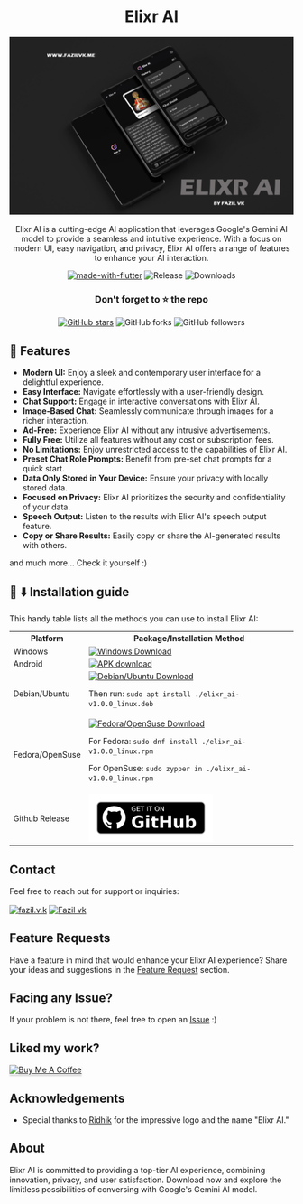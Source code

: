 <div align="center">

  # Elixr AI

![Elixr-AI Banner](https://github.com/mu-fazil-vk/Elixr-AI-Info/blob/main/Assets/ELIXR-BANNER.jpg)

Elixr AI is a cutting-edge AI application that leverages Google's Gemini AI model to provide a seamless and intuitive experience. With a focus on modern UI, easy navigation, and privacy, Elixr AI offers a range of features to enhance your AI interaction.

[![made-with-flutter](https://img.shields.io/badge/Made%20with-Flutter-1f425f.svg)](https://flutter.dev/) ![Release](https://img.shields.io/github/v/release/mu-fazil-vk/Elixr-AI-Info) ![Downloads](https://img.shields.io/github/downloads/mu-fazil-vk/Elixr-AI-Info/total)

### Don't forget to :star: the repo

[![GitHub stars](https://img.shields.io/github/stars/mu-fazil-vk/Elixr-AI-Info.svg?style=social&label=Star)](https://github.com/mu-fazil-vk/Elixr-AI-Info) ![GitHub forks](https://img.shields.io/github/forks/mu-fazil-vk/Elixr-AI-Info.svg?style=social&label=Forks) ![GitHub followers](https://img.shields.io/github/followers/mu-fazil-vk.svg?style=social&label=Follow)

</div>


## 🌃 Features

- **Modern UI:** Enjoy a sleek and contemporary user interface for a delightful experience.
- **Easy Interface:** Navigate effortlessly with a user-friendly design.
- **Chat Support:** Engage in interactive conversations with Elixr AI.
- **Image-Based Chat:** Seamlessly communicate through images for a richer interaction.
- **Ad-Free:** Experience Elixr AI without any intrusive advertisements.
- **Fully Free:** Utilize all features without any cost or subscription fees.
- **No Limitations:** Enjoy unrestricted access to the capabilities of Elixr AI.
- **Preset Chat Role Prompts:** Benefit from pre-set chat prompts for a quick start.
- **Data Only Stored in Your Device:** Ensure your privacy with locally stored data.
- **Focused on Privacy:** Elixr AI prioritizes the security and confidentiality of your data.
- **Speech Output:** Listen to the results with Elixr AI's speech output feature.
- **Copy or Share Results:** Easily copy or share the AI-generated results with others.

and much more...
Check it yourself :)

## 📜 ⬇️ Installation guide

This handy table lists all the methods you can use to install Elixr AI:

<table>
  <tr>
    <th>Platform</th>
    <th>Package/Installation Method</th>
  </tr>
  <tr>
    <td>Windows</td>
    <td>
      <a href="https://github.com/mu-fazil-vk/Elixr-AI-Info/releases/download/v1.0.0/elixr_ai-setup.exe">
        <img width="220" alt="Windows Download" src="https://get.todoist.help/hc/article_attachments/4403191721234/WindowsButton.svg">
      </a>
  </tr>
  <tr>
    <td>Android</td>
    <td>
      <a href="https://github.com/mu-fazil-vk/Elixr-AI-Info/releases/download/v1.0.0/Elixr-AI.apk">
        <img width="220" alt="APK download" src="https://user-images.githubusercontent.com/114044633/223920025-83687de0-e463-4c5d-8122-e06e4bb7d40c.png">
      </a>
    </td>
  </tr>
  <tr>
    <td>Debian/Ubuntu</td>
    <td>
      <a href="https://github.com/mu-fazil-vk/Elixr-AI-Info/releases/download/v1.0.0/elixr_ai-v1.0.0_linux.deb">
        <img width="220" alt="Debian/Ubuntu Download" src="https://user-images.githubusercontent.com/61944859/169097994-e92aff78-fd75-4c93-b6e4-f072a4b5a7ed.png">
      </a>
      <p>Then run: <code>sudo apt install ./elixr_ai-v1.0.0_linux.deb</code></p>
    </td>
  </tr>
  <tr>
    <td>Fedora/OpenSuse</td>
    <td>
      <a href="https://github.com/mu-fazil-vk/Elixr-AI-Info/releases/download/v1.0.0/elixr_ai-v1.0.0_linux.rpm">
        <img width="220" alt="Fedora/OpenSuse Download" src="https://user-images.githubusercontent.com/61944859/223638350-5926b9da-04d6-4edd-931d-ad533e4ff058.png">
      </a>
      <p>For Fedora: <code>sudo dnf install ./elixr_ai-v1.0.0_linux.rpm</code></p>
      <p>For OpenSuse: <code>sudo zypper in ./elixr_ai-v1.0.0_linux.rpm</code></p>
    </td>
  </tr>
  <tr>
    <td>Github Release</td>
    <td>
      <a href="https://github.com/mu-fazil-vk/Elixr-AI-Info/releases/latest">
        <img width="220" alt="GitHub Release" src="https://github.com/mu-fazil-vk/Elixr-AI-Info/blob/main/Assets/get-it-on-github.png">
      </a>
    </td>
  </tr>
</table>

## Contact

Feel free to reach out for support or inquiries:

<a href="https://instagram.com/fazil.v.k" target="blank"><img align="center" src="https://www.freepnglogos.com/uploads/instagram-logo-png-transparent-0.png" alt="fazil.v.k" height="50" width="50" /></a>
<a href="mailto:fazilvk6@gmail.com" target="blank"><img align="center" src="https://www.freepnglogos.com/uploads/logo-gmail-png/logo-gmail-png-brand-brands-gmail-logo-logos-icon-22.png" alt="Fazil vk" height="50" width="50" /></a>

## Feature Requests

Have a feature in mind that would enhance your Elixr AI experience? Share your ideas and suggestions in the [Feature Request](#) section.

<!-- ## Contribute

Contributions are welcome. Please read our [contributing guidelines](https://github.com/mu-fazil-vk/Elixr-AI-Info/blob/main/CONTRIBUTING.md) before contributing. -->

## Facing any Issue?

If your problem is not there, feel free to open an [Issue](https://github.com/mu-fazil-vk/Elixr-AI-Info/issues) :)

## Liked my work?

<a href="https://www.buymeacoffee.com/fazilvk" target="_blank"><img src="https://www.buymeacoffee.com/assets/img/custom_images/orange_img.png" alt="Buy Me A Coffee" style="height: 41px !important;width: 174px !important;box-shadow: 0px 3px 2px 0px rgba(190, 190, 190, 0.5) !important;-webkit-box-shadow: 0px 3px 2px 0px rgba(190, 190, 190, 0.5) !important;" ></a>


## Acknowledgements

- Special thanks to [Ridhik](https://instagram.com/__.ridhik_ks.__) for the impressive logo and the name "Elixr AI."

## About

Elixr AI is committed to providing a top-tier AI experience, combining innovation, privacy, and user satisfaction. Download now and explore the limitless possibilities of conversing with Google's Gemini AI model.
